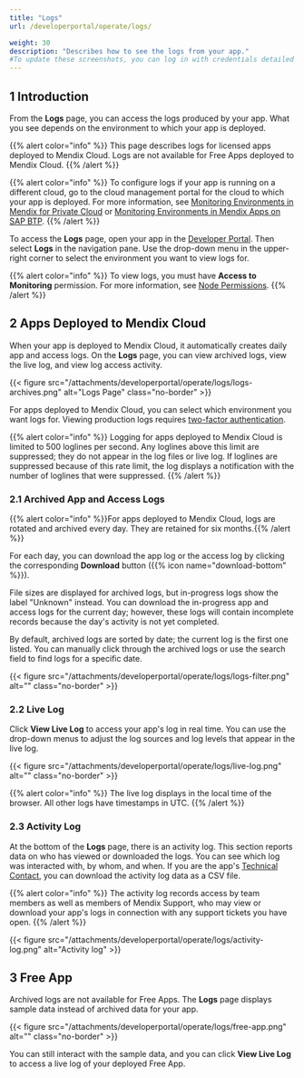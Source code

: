 ```yaml
---
title: "Logs"
url: /developerportal/operate/logs/

weight: 30
description: "Describes how to see the logs from your app."
#To update these screenshots, you can log in with credentials detailed in How to Update Screenshots Using Team Apps.
---
```


## 1 Introduction

From the **Logs** page, you can access the logs produced by your app. What you see depends on the environment to which your app is deployed.

{{% alert color="info" %}}
This page describes logs for licensed apps deployed to Mendix Cloud. Logs are not available for Free Apps deployed to Mendix Cloud.
{{% /alert %}}

{{% alert color="info" %}}
To configure logs if your app is running on a different cloud, go to the cloud management portal for the cloud to which your app is deployed. For more information, see [Monitoring Environments in Mendix for Private Cloud](/developerportal/deploy/private-cloud-monitor/) or [Monitoring Environments in Mendix Apps on SAP BTP](/developerportal/deploy/sap-cloud-platform/sap-monitoring/).
{{% /alert %}}

To access the **Logs** page, open your app in the [Developer Portal](https://sprintr.home.mendix.com/). Then select **Logs** in the navigation pane. Use the drop-down menu in the upper-right corner to select the environment you want to view logs for.

{{% alert color="info" %}}
To view logs, you must have **Access to Monitoring** permission. For more information, see [Node Permissions](/developerportal/deploy/node-permissions/).
{{% /alert %}}

## 2 Apps Deployed to Mendix Cloud

When your app is deployed to Mendix Cloud, it automatically creates daily app and access logs. On the **Logs** page, you can view archived logs, view the live log, and view log access activity.

{{< figure src="/attachments/developerportal/operate/logs/logs-archives.png" alt="Logs Page" class="no-border" >}}

For apps deployed to Mendix Cloud, you can select which environment you want logs for. Viewing production logs requires [two-factor authentication](/developerportal/deploy/two-factor-authentication/).

{{% alert color="info" %}}
Logging for apps deployed to Mendix Cloud is limited to 500 loglines per second. Any loglines above this limit are suppressed; they do not appear in the log files or live log. If loglines are suppressed because of this rate limit, the log displays a notification with the number of loglines that were suppressed.
{{% /alert %}}

### 2.1 Archived App and Access Logs

{{% alert color="info" %}}For apps deployed to Mendix Cloud, logs are rotated and archived every day. They are retained for six months.{{% /alert %}}

For each day, you can download the app log or the access log by clicking the corresponding **Download** button ({{% icon name="download-bottom" %}}).

File sizes are displayed for archived logs, but in-progress logs show the label "Unknown" instead. You can download the in-progress app and access logs for the current day; however, these logs will contain incomplete records because the day's activity is not yet completed. 

By default, archived logs are sorted by date; the current log is the first one listed. You can manually click through the archived logs or use the search field to find logs for a specific date.

{{< figure src="/attachments/developerportal/operate/logs/logs-filter.png" alt="" class="no-border" >}}

### 2.2 Live Log

Click **View Live Log** to access your app's log in real time. You can use the drop-down menus to adjust the log sources and log levels that appear in the live log.

{{< figure src="/attachments/developerportal/operate/logs/live-log.png" alt="" class="no-border" >}} 

{{% alert color="info" %}}
The live log displays in the local time of the browser. All other logs have timestamps in UTC.
{{% /alert %}}

### 2.3 Activity Log

At the bottom of the **Logs** page, there is an activity log. This section reports data on who has viewed or downloaded the logs. You can see which log was interacted with, by whom, and when. If you are the app's [Technical Contact](/developerportal/general/app-roles/#technical-contact), you can download the activity log data as a CSV file.

{{% alert color="info" %}}
The activity log records access by team members as well as members of Mendix Support, who may view or download your app's logs in connection with any support tickets you have open. 
{{% /alert %}}

{{< figure src="/attachments/developerportal/operate/logs/activity-log.png" alt="Activity log" >}}

## 3 Free App

Archived logs are not available for Free Apps. The **Logs** page displays sample data instead of archived data for your app.

{{< figure src="/attachments/developerportal/operate/logs/free-app.png" alt="" class="no-border" >}}

You can still interact with the sample data, and you can click **View Live Log** to access a live log of your deployed Free App.
